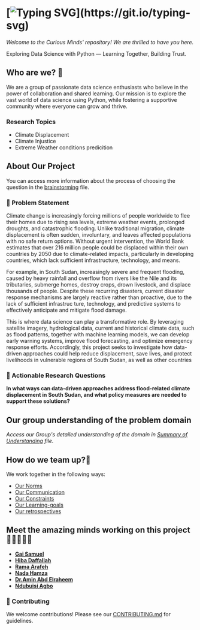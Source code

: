 # [![Typing SVG](https://readme-typing-svg.herokuapp.com?font=Fira+Code&weight=600&size=32&pause=1000&color=318BB6&center=true&width=435&lines=The+Curious+Minds💡!)](https://git.io/typing-svg)

*Welcome to the Curious Minds' repository! We are thrilled to have you here.*

Exploring Data Science with Python — Learning Together, Building Trust.

## Who are we? 🌟

We are a group of passionate data science enthusiasts who believe in the power
 of collaboration and shared learning. Our mission is to explore the vast world
  of data science using Python, while fostering a supportive community where
   everyone can grow and thrive.

### Research Topics

- Climate Displacement
- Climate Injustice
- Extreme Weather conditions predicition

## About Our Project

You can access more information about the process of choosing the question in the
[brainstorming](0_domain_study/brainstorming.md) file.

### 🚀 Problem Statement

Climate change is increasingly forcing millions of people worldwide to flee their
homes due to rising sea levels, extreme weather events, prolonged droughts, and
catastrophic flooding. Unlike traditional migration, climate displacement is
often sudden, involuntary, and leaves affected populations with no safe return
options. Without urgent intervention, the World Bank estimates that over 216
million people could be displaced within their own countries by 2050 due to
climate-related impacts, particularly in
developing countries, which lack sufficient infrastructure, technology, and means.

For example, in South Sudan, increasingly severe and frequent flooding, caused
by heavy rainfall and overflow from rivers like the Nile and its tributaries,
submerge homes, destroy crops, drown livestock, and displace thousands of people.
Despite these recurring disasters, current disaster response mechanisms are
largely reactive rather than proactive, due to the lack of sufficient infrastruc
ture, technology, and predictive systems to effectively anticipate and mitigate
flood damage.

This is where data science can play a transformative role. By leveraging
satellite imagery, hydrological data, current and historical climate data, such
as flood patterns, together with machine learning models, we can develop early
warning systems, improve flood forecasting, and optimize emergency response
efforts. Accordingly, this project seeks to investigate how data-driven
approaches could help reduce displacement, save lives, and protect livelihoods
in vulnerable regions of South Sudan, as well as other countries

### 🔬 Actionable Research Questions

__In what ways can data-driven approaches address flood-related climate
 displacement
in South Sudan, and what policy measures are needed to support these solutions?__

## Our group understanding of the problem domain

*Access our Group's detailed understanding of the domain in [Summary of Understanding](0_domain_study/summary_of_our_understanding.md) file.*

## How do we team up?🤝

We work together in the following ways:

- [Our Norms](https://github.com/MIT-Emerging-Talent/ET6-CDSP-group-01-repo/blob/main/collaboration/README.md)
- [Our Communication](https://github.com/MIT-Emerging-Talent/ET6-CDSP-group-01-repo/blob/main/collaboration/communication.md)
- [Our Constraints](https://github.com/MIT-Emerging-Talent/ET6-CDSP-group-01-repo/blob/main/collaboration/constraints.md)
- [Our Learning-goals](https://github.com/MIT-Emerging-Talent/ET6-CDSP-group-01-repo/blob/main/collaboration/learning_goals.md)
- [Our retrospectives](https://github.com/MIT-Emerging-Talent/ET6-CDSP-group-01-repo/blob/main/collaboration/retrospective.md)

## Meet the amazing minds working on this project👩🏻‍🤝‍👨🏿

- [__Gai Samuel__](https://github.com/GaiSamuel)
- [__Hiba Daffallah__](https://github.com/Hiba-Daffallah)
- [__Rama Arafeh__](https://github.com/RamaBio20)
- [__Nada Hamza__](https://github.com/Nadaali1232)
- [__Dr.Amin Abd Elraheem__](https://github.com/Dr-Amin-K)
- [__Ndubuisi Agbo__](https://github.com/ndubuisia)

### 🤝 Contributing

We welcome contributions! Please see our [CONTRIBUTING.md](CONTRIBUTING.md) for
guidelines.
